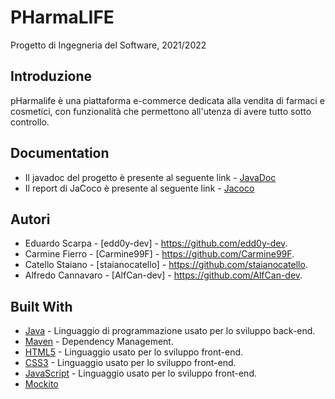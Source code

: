 # PHarmaLIFE
Progetto di Ingegneria del Software, 2021/2022

## Introduzione
pHarmalife è una piattaforma e-commerce dedicata alla vendita di farmaci e cosmetici, con funzionalità che permettono all'utenza di avere tutto sotto controllo.

## Documentation
 - Il javadoc del progetto è presente al seguente link - [JavaDoc](https://gagliardenicolapio.github.io/spotibase/javadoc/)
 - Il report di JaCoco è presente al seguente link - [Jacoco](https://gagliardenicolapio.github.io/spotibase/jacoco/) 
## Autori
 - Eduardo Scarpa - [edd0y-dev] - https://github.com/edd0y-dev.
 - Carmine Fierro - [Carmine99F] - https://github.com/Carmine99F.
 - Catello Staiano - [staianocatello] - https://github.com/staianocatello.
 - Alfredo Cannavaro - [AlfCan-dev] - https://github.com/AlfCan-dev.

## Built With
 - [Java](https://jdk.java.net/15/) - Linguaggio di programmazione usato per lo sviluppo back-end.
 - [Maven](https://maven.apache.org/) - Dependency Management.
 - [HTML5](https://www.w3schools.com/html/default.asp) - Linguaggio usato per lo sviluppo front-end.
 - [CSS3](https://www.w3schools.com/css/default.asp) - Linguaggio usato per lo sviluppo front-end.
 - [JavaScript](https://www.w3schools.com/js/default.asp) - Linguaggio usato per lo sviluppo front-end.
 - [Mockito](https://site.mockito.org/)
